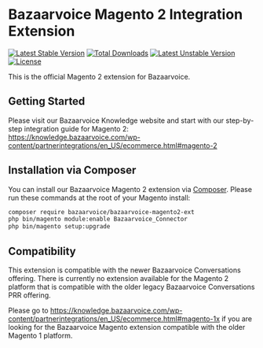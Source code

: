 Bazaarvoice Magento 2 Integration Extension
=============================================

[![Latest Stable Version](https://poser.pugx.org/bazaarvoice/bazaarvoice-magento2-ext/v/stable)](https://packagist.org/packages/bazaarvoice/bazaarvoice-magento2-ext)
[![Total Downloads](https://poser.pugx.org/bazaarvoice/bazaarvoice-magento2-ext/downloads)](https://packagist.org/packages/bazaarvoice/bazaarvoice-magento2-ext)
[![Latest Unstable Version](https://poser.pugx.org/bazaarvoice/bazaarvoice-magento2-ext/v/unstable)](https://packagist.org/packages/bazaarvoice/bazaarvoice-magento2-ext)
[![License](https://poser.pugx.org/bazaarvoice/bazaarvoice-magento2-ext/license)](https://packagist.org/packages/bazaarvoice/bazaarvoice-magento2-ext)

This is the official Magento 2 extension for Bazaarvoice.

## Getting Started

Please visit our Bazaarvoice Knowledge website and start with our step-by-step integration guide for Magento 2: https://knowledge.bazaarvoice.com/wp-content/partnerintegrations/en_US/ecommerce.html#magento-2

## Installation via Composer

You can install our Bazaarvoice Magento 2 extension via [Composer](http://getcomposer.org/). Please run these commands at the root of your Magento install:
 ```bash
 composer require bazaarvoice/bazaarvoice-magento2-ext
 php bin/magento module:enable Bazaarvoice_Connector
 php bin/magento setup:upgrade
 ```

## Compatibility
This extension is compatible with the newer Bazaarvoice Conversations offering. There is currently no extension available for the Magento 2 platform that is compatible with the older legacy Bazaarvoice Conversations PRR offering.

Please go to https://knowledge.bazaarvoice.com/wp-content/partnerintegrations/en_US/ecommerce.html#magento-1x if you are looking for the Bazaarvoice Magento extension compatible with the older Magento 1 platform.
